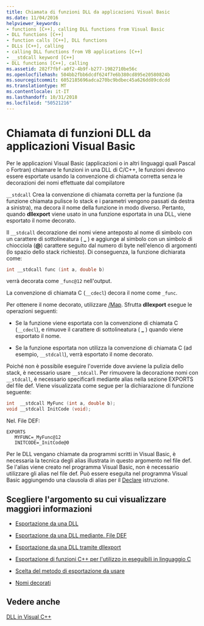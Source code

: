 ```yaml
---
title: Chiamata di funzioni DLL da applicazioni Visual Basic
ms.date: 11/04/2016
helpviewer_keywords:
- functions [C++], calling DLL functions from Visual Basic
- DLL functions [C++]
- function calls [C++], DLL functions
- DLLs [C++], calling
- calling DLL functions from VB applications [C++]
- __stdcall keyword [C++]
- DLL functions [C++], calling
ms.assetid: 282f7fbf-a0f2-4b9f-b277-1982710be56c
ms.openlocfilehash: 504bb2fbb6dcdf624f7e6b380cd895e20580824b
ms.sourcegitcommit: 6052185696adca270bc9bdbec45a626dd89cdcdd
ms.translationtype: MT
ms.contentlocale: it-IT
ms.lasthandoff: 10/31/2018
ms.locfileid: "50521216"
---
```

# <a name="calling-dll-functions-from-visual-basic-applications"></a>Chiamata di funzioni DLL da applicazioni Visual Basic

Per le applicazioni Visual Basic (applicazioni o in altri linguaggi quali Pascal o Fortran) chiamare le funzioni in una DLL di C/C++, le funzioni devono essere esportate usando la convenzione di chiamata corretta senza le decorazioni dei nomi effettuate dal compilatore

`__stdcall` Crea la convenzione di chiamata corretta per la funzione (la funzione chiamata pulisce lo stack e i parametri vengono passati da destra a sinistra), ma decora il nome della funzione in modo diverso. Pertanto, quando **dllexport** viene usato in una funzione esportata in una DLL, viene esportato il nome decorato.

Il `__stdcall` decorazione dei nomi viene anteposto al nome di simbolo con un carattere di sottolineatura ( **\_** ) e aggiunge al simbolo con un simbolo di chiocciola (**\@**) carattere seguito dal numero di byte nell'elenco di argomenti (lo spazio dello stack richiesto). Di conseguenza, la funzione dichiarata come:

```C
int __stdcall func (int a, double b)
```

verrà decorata come `_func@12` nell'output.

La convenzione di chiamata C (`__cdecl`) decora il nome come `_func`.

Per ottenere il nome decorato, utilizzare [/Map](../build/reference/map-generate-mapfile.md). Sfrutta **dllexport** esegue le operazioni seguenti:

- Se la funzione viene esportata con la convenzione di chiamata C (`__cdecl`), e rimuove il carattere di sottolineatura ( **\_** ) quando viene esportato il nome.

- Se la funzione esportata non utilizza la convenzione di chiamata C (ad esempio, `__stdcall`), verrà esportato il nome decorato.

Poiché non è possibile eseguire l'override dove avviene la pulizia dello stack, è necessario usare `__stdcall`. Per rimuovere la decorazione nomi con `__stdcall`, è necessario specificarli mediante alias nella sezione EXPORTS del file def. Viene visualizzata come segue per la dichiarazione di funzione seguente:

```C
int  __stdcall MyFunc (int a, double b);
void __stdcall InitCode (void);
```

Nel. File DEF:

```
EXPORTS
   MYFUNC=_MyFunc@12
   INITCODE=_InitCode@0
```

Per le DLL vengano chiamate da programmi scritti in Visual Basic, è necessaria la tecnica degli alias illustrata in questo argomento nel file def. Se l'alias viene creato nel programma Visual Basic, non è necessario utilizzare gli alias nel file def. Può essere eseguita nel programma Visual Basic aggiungendo una clausola di alias per il [Declare](/dotnet/visual-basic/language-reference/statements/declare-statement) istruzione.

## <a name="what-do-you-want-to-know-more-about"></a>Scegliere l'argomento su cui visualizzare maggiori informazioni

- [Esportazione da una DLL](../build/exporting-from-a-dll.md)

- [Esportazione da una DLL mediante. File DEF](../build/exporting-from-a-dll-using-def-files.md)

- [Esportazione da una DLL tramite dllexport](../build/exporting-from-a-dll-using-declspec-dllexport.md)

- [Esportazione di funzioni C++ per l'utilizzo in eseguibili in linguaggio C](../build/exporting-cpp-functions-for-use-in-c-language-executables.md)

- [Scelta del metodo di esportazione da usare](../build/determining-which-exporting-method-to-use.md)

- [Nomi decorati](../build/reference/decorated-names.md)

## <a name="see-also"></a>Vedere anche

[DLL in Visual C++](../build/dlls-in-visual-cpp.md)
